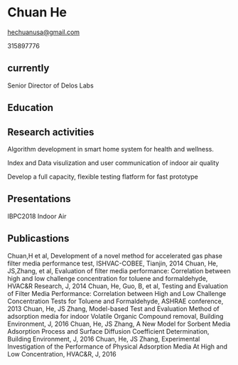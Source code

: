# Chuan He

hechuanusa@gmail.com 

315897776

## currently

Senior Director of Delos Labs

## Education



## Research activities

Algorithm development in smart home system for health and wellness.

Index and Data visulization and user communication of indoor air quality

Develop a full capacity, flexible testing flatform for fast prototype





## Presentations

IBPC2018
Indoor Air



## Publicastions
Chuan,H et al, Development of a novel method for accelerated gas phase filter media performance test, ISHVAC-COBEE, Tianjin, 2014 
Chuan, He, JS,Zhang, et al, Evaluation of filter media performance: Correlation between high and low challenge concentration for toluene and formaldehyde, HVAC&R Research, J, 2014 
Chuan, He, Guo, B, et al, Testing and Evaluation of Filter Media Performance: Correlation between High and Low Challenge Concentration Tests for Toluene and Formaldehyde, ASHRAE conference, 2013
Chuan, He, JS Zhang, Model-based Test and Evaluation Method of adsorption media for indoor Volatile Organic Compound removal, Building Environment, J, 2016
Chuan, He, JS Zhang, A New Model for Sorbent Media Adsorption Process and Surface Diffusion Coefficient Determination, Building Environment, J, 2016
Chuan, He, JS Zhang, Experimental Investigation of the Performance of Physical Adsorption Media At High and Low Concentration, HVAC&R, J, 2016



